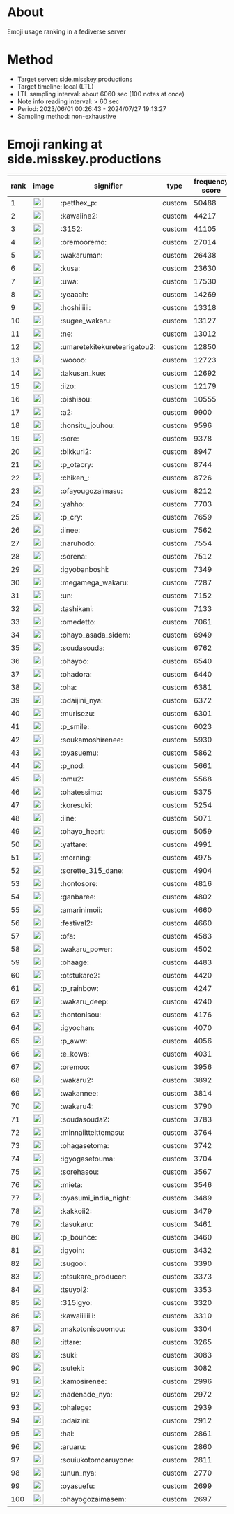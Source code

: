 # About
Emoji usage ranking in a fediverse server

# Method
- Target server: side.misskey.productions
- Target timeline: local (LTL)
- LTL sampling interval: about 6060 sec (100 notes at once)
- Note info reading interval: > 60 sec
- Period: 2023/06/01 00:26:43 - 2024/07/27 19:13:27 
- Sampling method: non-exhaustive

# Emoji ranking at side.misskey.productions

|rank|image|signifier|type|frequency score|
|----|----|----|----|----|
|1|<img height="24" src="https://side.misskey.productions/emoji/petthex_p.webp">|:petthex_p:|custom|50488|
|2|<img height="24" src="https://side.misskey.productions/emoji/kawaiine2.webp">|:kawaiine2:|custom|44217|
|3|<img height="24" src="https://side.misskey.productions/emoji/3152.webp">|:3152:|custom|41105|
|4|<img height="24" src="https://side.misskey.productions/emoji/oremooremo.webp">|:oremooremo:|custom|27014|
|5|<img height="24" src="https://side.misskey.productions/emoji/wakaruman.webp">|:wakaruman:|custom|26438|
|6|<img height="24" src="https://side.misskey.productions/emoji/kusa.webp">|:kusa:|custom|23630|
|7|<img height="24" src="https://side.misskey.productions/emoji/uwa.webp">|:uwa:|custom|17530|
|8|<img height="24" src="https://side.misskey.productions/emoji/yeaaah.webp">|:yeaaah:|custom|14269|
|9|<img height="24" src="https://side.misskey.productions/emoji/hoshiiiiii.webp">|:hoshiiiiii:|custom|13318|
|10|<img height="24" src="https://side.misskey.productions/emoji/sugee_wakaru.webp">|:sugee_wakaru:|custom|13127|
|11|<img height="24" src="https://side.misskey.productions/emoji/ne.webp">|:ne:|custom|13012|
|12|<img height="24" src="https://side.misskey.productions/emoji/umaretekitekuretearigatou2.webp">|:umaretekitekuretearigatou2:|custom|12850|
|13|<img height="24" src="https://side.misskey.productions/emoji/woooo.webp">|:woooo:|custom|12723|
|14|<img height="24" src="https://side.misskey.productions/emoji/takusan_kue.webp">|:takusan_kue:|custom|12692|
|15|<img height="24" src="https://side.misskey.productions/emoji/iizo.webp">|:iizo:|custom|12179|
|16|<img height="24" src="https://side.misskey.productions/emoji/oishisou.webp">|:oishisou:|custom|10555|
|17|<img height="24" src="https://side.misskey.productions/emoji/a2.webp">|:a2:|custom|9900|
|18|<img height="24" src="https://side.misskey.productions/emoji/honsitu_jouhou.webp">|:honsitu_jouhou:|custom|9596|
|19|<img height="24" src="https://side.misskey.productions/emoji/sore.webp">|:sore:|custom|9378|
|20|<img height="24" src="https://side.misskey.productions/emoji/bikkuri2.webp">|:bikkuri2:|custom|8947|
|21|<img height="24" src="https://side.misskey.productions/emoji/p_otacry.webp">|:p_otacry:|custom|8744|
|22|<img height="24" src="https://side.misskey.productions/emoji/chiken_.webp">|:chiken_:|custom|8726|
|23|<img height="24" src="https://side.misskey.productions/emoji/ofayougozaimasu.webp">|:ofayougozaimasu:|custom|8212|
|24|<img height="24" src="https://side.misskey.productions/emoji/yahho.webp">|:yahho:|custom|7703|
|25|<img height="24" src="https://side.misskey.productions/emoji/p_cry.webp">|:p_cry:|custom|7659|
|26|<img height="24" src="https://side.misskey.productions/emoji/iinee.webp">|:iinee:|custom|7562|
|27|<img height="24" src="https://side.misskey.productions/emoji/naruhodo.webp">|:naruhodo:|custom|7554|
|28|<img height="24" src="https://side.misskey.productions/emoji/sorena.webp">|:sorena:|custom|7512|
|29|<img height="24" src="https://side.misskey.productions/emoji/igyobanboshi.webp">|:igyobanboshi:|custom|7349|
|30|<img height="24" src="https://side.misskey.productions/emoji/megamega_wakaru.webp">|:megamega_wakaru:|custom|7287|
|31|<img height="24" src="https://side.misskey.productions/emoji/un.webp">|:un:|custom|7152|
|32|<img height="24" src="https://side.misskey.productions/emoji/tashikani.webp">|:tashikani:|custom|7133|
|33|<img height="24" src="https://side.misskey.productions/emoji/omedetto.webp">|:omedetto:|custom|7061|
|34|<img height="24" src="https://side.misskey.productions/emoji/ohayo_asada_sidem.webp">|:ohayo_asada_sidem:|custom|6949|
|35|<img height="24" src="https://side.misskey.productions/emoji/soudasouda.webp">|:soudasouda:|custom|6762|
|36|<img height="24" src="https://side.misskey.productions/emoji/ohayoo.webp">|:ohayoo:|custom|6540|
|37|<img height="24" src="https://side.misskey.productions/emoji/ohadora.webp">|:ohadora:|custom|6440|
|38|<img height="24" src="https://side.misskey.productions/emoji/oha.webp">|:oha:|custom|6381|
|39|<img height="24" src="https://side.misskey.productions/emoji/odaijini_nya.webp">|:odaijini_nya:|custom|6372|
|40|<img height="24" src="https://side.misskey.productions/emoji/murisezu.webp">|:murisezu:|custom|6301|
|41|<img height="24" src="https://side.misskey.productions/emoji/p_smile.webp">|:p_smile:|custom|6023|
|42|<img height="24" src="https://side.misskey.productions/emoji/soukamoshirenee.webp">|:soukamoshirenee:|custom|5930|
|43|<img height="24" src="https://side.misskey.productions/emoji/oyasuemu.webp">|:oyasuemu:|custom|5862|
|44|<img height="24" src="https://side.misskey.productions/emoji/p_nod.webp">|:p_nod:|custom|5661|
|45|<img height="24" src="https://side.misskey.productions/emoji/omu2.webp">|:omu2:|custom|5568|
|46|<img height="24" src="https://side.misskey.productions/emoji/ohatessimo.webp">|:ohatessimo:|custom|5375|
|47|<img height="24" src="https://side.misskey.productions/emoji/koresuki.webp">|:koresuki:|custom|5254|
|48|<img height="24" src="https://side.misskey.productions/emoji/iine.webp">|:iine:|custom|5071|
|49|<img height="24" src="https://side.misskey.productions/emoji/ohayo_heart.webp">|:ohayo_heart:|custom|5059|
|50|<img height="24" src="https://side.misskey.productions/emoji/yattare.webp">|:yattare:|custom|4991|
|51|<img height="24" src="https://side.misskey.productions/emoji/morning.webp">|:morning:|custom|4975|
|52|<img height="24" src="https://side.misskey.productions/emoji/sorette_315_dane.webp">|:sorette_315_dane:|custom|4904|
|53|<img height="24" src="https://side.misskey.productions/emoji/hontosore.webp">|:hontosore:|custom|4816|
|54|<img height="24" src="https://side.misskey.productions/emoji/ganbaree.webp">|:ganbaree:|custom|4802|
|55|<img height="24" src="https://side.misskey.productions/emoji/amarinimoii.webp">|:amarinimoii:|custom|4660|
|56|<img height="24" src="https://side.misskey.productions/emoji/festival2.webp">|:festival2:|custom|4660|
|57|<img height="24" src="https://side.misskey.productions/emoji/ofa.webp">|:ofa:|custom|4583|
|58|<img height="24" src="https://side.misskey.productions/emoji/wakaru_power.webp">|:wakaru_power:|custom|4502|
|59|<img height="24" src="https://side.misskey.productions/emoji/ohaage.webp">|:ohaage:|custom|4483|
|60|<img height="24" src="https://side.misskey.productions/emoji/otstukare2.webp">|:otstukare2:|custom|4420|
|61|<img height="24" src="https://side.misskey.productions/emoji/p_rainbow.webp">|:p_rainbow:|custom|4247|
|62|<img height="24" src="https://side.misskey.productions/emoji/wakaru_deep.webp">|:wakaru_deep:|custom|4240|
|63|<img height="24" src="https://side.misskey.productions/emoji/hontonisou.webp">|:hontonisou:|custom|4176|
|64|<img height="24" src="https://side.misskey.productions/emoji/igyochan.webp">|:igyochan:|custom|4070|
|65|<img height="24" src="https://side.misskey.productions/emoji/p_aww.webp">|:p_aww:|custom|4056|
|66|<img height="24" src="https://side.misskey.productions/emoji/e_kowa.webp">|:e_kowa:|custom|4031|
|67|<img height="24" src="https://side.misskey.productions/emoji/oremoo.webp">|:oremoo:|custom|3956|
|68|<img height="24" src="https://side.misskey.productions/emoji/wakaru2.webp">|:wakaru2:|custom|3892|
|69|<img height="24" src="https://side.misskey.productions/emoji/wakannee.webp">|:wakannee:|custom|3814|
|70|<img height="24" src="https://side.misskey.productions/emoji/wakaru4.webp">|:wakaru4:|custom|3790|
|71|<img height="24" src="https://side.misskey.productions/emoji/soudasouda2.webp">|:soudasouda2:|custom|3783|
|72|<img height="24" src="https://side.misskey.productions/emoji/minnaiitteittemasu.webp">|:minnaiitteittemasu:|custom|3764|
|73|<img height="24" src="https://side.misskey.productions/emoji/ohagasetoma.webp">|:ohagasetoma:|custom|3742|
|74|<img height="24" src="https://side.misskey.productions/emoji/igyogasetouma.webp">|:igyogasetouma:|custom|3704|
|75|<img height="24" src="https://side.misskey.productions/emoji/sorehasou.webp">|:sorehasou:|custom|3567|
|76|<img height="24" src="https://side.misskey.productions/emoji/mieta.webp">|:mieta:|custom|3546|
|77|<img height="24" src="https://side.misskey.productions/emoji/oyasumi_india_night.webp">|:oyasumi_india_night:|custom|3489|
|78|<img height="24" src="https://side.misskey.productions/emoji/kakkoii2.webp">|:kakkoii2:|custom|3479|
|79|<img height="24" src="https://side.misskey.productions/emoji/tasukaru.webp">|:tasukaru:|custom|3461|
|80|<img height="24" src="https://side.misskey.productions/emoji/p_bounce.webp">|:p_bounce:|custom|3460|
|81|<img height="24" src="https://side.misskey.productions/emoji/igyoin.webp">|:igyoin:|custom|3432|
|82|<img height="24" src="https://side.misskey.productions/emoji/sugooi.webp">|:sugooi:|custom|3390|
|83|<img height="24" src="https://side.misskey.productions/emoji/otsukare_producer.webp">|:otsukare_producer:|custom|3373|
|84|<img height="24" src="https://side.misskey.productions/emoji/tsuyoi2.webp">|:tsuyoi2:|custom|3353|
|85|<img height="24" src="https://side.misskey.productions/emoji/315igyo.webp">|:315igyo:|custom|3320|
|86|<img height="24" src="https://side.misskey.productions/emoji/kawaiiiiiiii.webp">|:kawaiiiiiiii:|custom|3310|
|87|<img height="24" src="https://side.misskey.productions/emoji/makotonisouomou.webp">|:makotonisouomou:|custom|3304|
|88|<img height="24" src="https://side.misskey.productions/emoji/ittare.webp">|:ittare:|custom|3265|
|89|<img height="24" src="https://side.misskey.productions/emoji/suki.webp">|:suki:|custom|3083|
|90|<img height="24" src="https://side.misskey.productions/emoji/suteki.webp">|:suteki:|custom|3082|
|91|<img height="24" src="https://side.misskey.productions/emoji/kamosirenee.webp">|:kamosirenee:|custom|2996|
|92|<img height="24" src="https://side.misskey.productions/emoji/nadenade_nya.webp">|:nadenade_nya:|custom|2972|
|93|<img height="24" src="https://side.misskey.productions/emoji/ohalege.webp">|:ohalege:|custom|2939|
|94|<img height="24" src="https://side.misskey.productions/emoji/odaizini.webp">|:odaizini:|custom|2912|
|95|<img height="24" src="https://side.misskey.productions/emoji/hai.webp">|:hai:|custom|2861|
|96|<img height="24" src="https://side.misskey.productions/emoji/aruaru.webp">|:aruaru:|custom|2860|
|97|<img height="24" src="https://side.misskey.productions/emoji/souiukotomoaruyone.webp">|:souiukotomoaruyone:|custom|2811|
|98|<img height="24" src="https://side.misskey.productions/emoji/unun_nya.webp">|:unun_nya:|custom|2770|
|99|<img height="24" src="https://side.misskey.productions/emoji/oyasuefu.webp">|:oyasuefu:|custom|2699|
|100|<img height="24" src="https://side.misskey.productions/emoji/ohayogozaimasem.webp">|:ohayogozaimasem:|custom|2697|
